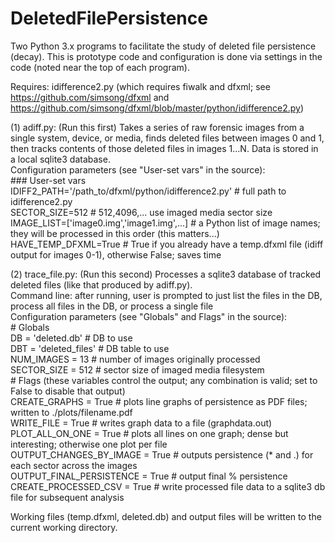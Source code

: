 # DeletedFilePersistence
Two Python 3.x programs to facilitate the study of deleted file persistence (decay). This is prototype code and configuration is done via settings in the code (noted near the top of each program).

Requires: idifference2.py (which requires fiwalk and dfxml; see https://github.com/simsong/dfxml and https://github.com/simsong/dfxml/blob/master/python/idifference2.py)

(1) adiff.py: (Run this first) Takes a series of raw forensic images from a single system, device, or media, finds deleted files between images 0 and 1, then tracks contents of those deleted files in images 1...N. Data is stored in a local sqlite3 database.  
  Configuration parameters (see "User-set vars" in the source):  
    ### User-set vars  
    IDIFF2_PATH='/path_to/dfxml/python/idifference2.py' # full path to idifference2.py  
    SECTOR_SIZE=512 # 512,4096,... use imaged media sector size  
    IMAGE_LIST=['image0.img','image1.img',...] # a Python list of image names; they will be processed in this order (this matters...)  
    HAVE_TEMP_DFXML=True # True if you already have a temp.dfxml file (idiff output for images 0-1), otherwise False; saves time  

(2) trace_file.py: (Run this second) Processes a sqlite3 database of tracked deleted files (like that produced by adiff.py).  
  Command line: after running, user is prompted to just list the files in the DB, process all files in the DB, or process a single file  
  Configuration parameters (see "Globals" and Flags" in the source):  
    # Globals  
    DB = 'deleted.db' # DB to use  
    DBT = 'deleted_files' # DB table to use  
    NUM_IMAGES = 13 # number of images originally processed  
    SECTOR_SIZE = 512 # sector size of imaged media filesystem  
    # Flags (these variables control the output; any combination is valid; set to False to disable that output)  
    CREATE_GRAPHS = True # plots line graphs of persistence as PDF files; written to ./plots/filename.pdf  
    WRITE_FILE = True # writes graph data to a file (graphdata.out)  
    PLOT_ALL_ON_ONE = True # plots all lines on one graph; dense but interesting; otherwise one plot per file  
    OUTPUT_CHANGES_BY_IMAGE = True # outputs persistence (* and .) for each sector across the images  
    OUTPUT_FINAL_PERSISTENCE = True # output final % persistence  
    CREATE_PROCESSED_CSV = True # write processed file data to a sqlite3 db file for subsequent analysis  

Working files (temp.dfxml, deleted.db) and output files will be written to the current working directory.  
